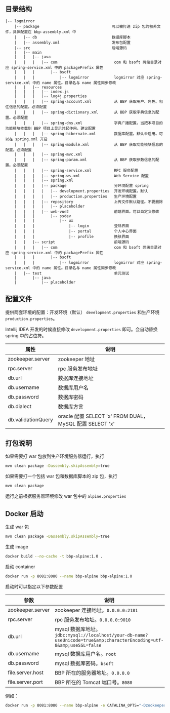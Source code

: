 ## 目录结构

```
|-- logmirror
    |-- package                                可以被打进 zip 包的额外文件，具体配置在 bbp-assembly.xml 中
    |   |-- db                                 数据库脚本
    |   |-- assembly.xml                       发布包配置
    |-- src                                    后端源码
    |   |-- main
    |   |   |-- java
    |   |   |   |-- com                         com 和 bsoft 两级目录对应 spring-service.xml 中的 packagePrefix 属性
    |   |   |       |-- bsoft
    |   |   |           |-- logmirror           logmirror 对应 spring-service.xml 中的 name 属性。目录名与 name 属性同步修改
    |   |   |-- resources
    |   |   |   |-- index.js
    |   |   |   |-- log4j.properties            
    |   |   |   |-- spring-account.xml          从 BBP 获取用户、角色、租住信息的配置。必须配置
    |   |   |   |-- spring-dictionary.xml       从 BBP 获取字典信息的配置。必须配置
    |   |   |   |-- spring-dns.xml              字典广播配置。当把本项目的功能模块挂载到 BBP 项目上显示时起作用。建议配置
    |   |   |   |-- spring-hibernate.xml        数据库配置。默认未启用。可以在 spring.xml 开启
    |   |   |   |-- spring-module.xml           从 BBP 获取功能模块信息的配置。必须配置
    |   |   |   |-- spring-mvc.xml              
    |   |   |   |-- spring-param.xml            从 BBP 获取参数信息的配置。必须配置
    |   |   |   |-- spring-service.xml          RPC 服务配置
    |   |   |   |-- spring-ws.xml               Web Service 配置
    |   |   |   |-- spring.xml                 
    |   |   |   |-- package                     分环境配置 spring
    |   |   |   |   |-- development.properties  开发环境配置。默认
    |   |   |   |   |-- production.properties   生产环境配置
    |   |   |   |-- repository                  上传文件默认路径。不要删除
    |   |   |   |   |-- placeholder
    |   |   |   |-- web-vue2                    前端界面。可以自定义修改
    |   |   |       |-- ssdev
    |   |   |           |-- ux
    |   |   |               |-- login           登陆界面
    |   |   |               |-- portal          个人中心界面
    |   |   |               |-- profile         换肤界面
    |   |   |-- script                          前端源码
    |   |   |   |-- com                         com 和 bsoft 两级目录对应 spring-service.xml 中的 packagePrefix 属性
    |   |   |       |-- bsoft
    |   |   |           |-- logmirror           logmirror 对应 spring-service.xml 中的 name 属性。目录名与 name 属性同步修改
    |   |-- test                                单元测试
    |       |-- java
    |           |-- placeholder
```

## 配置文件

提供两套环境的配置：开发环境（默认） `development.properties` 和生产环境 `production.properties`。

Intellij IDEA 开发的时候直接修改 `development.properties` 即可。会自动替换 spring 中的占位符。

| 属性 |说明  |
| --- | --- |
| zookeeper.server | zookeeper 地址 |
| rpc.server | rpc 服务发布地址 |
| db.url | 数据库连接地址 |
| db.username | 数据库用户名 |
| db.password | 数据库密码 |
| db.dialect | 数据库方言 |
| db.validationQuery | oracle 配置 SELECT 'x' FROM DUAL，MySQL 配置 SELECT 'x' |

## 打包说明

如果需要打 war 包放到生产环境服务器运行，执行

```bash
mvn clean package -Dassembly.skipAssembly=true
```

如果需要打一个包括 war 包和数据库脚本的 zip 包，执行

```bash
mvn clean package
```

运行之前根据服务器环境修改 war 包中的 `alpine.properties`

## Docker 启动

生成 war 包

```bash
mvn clean package -Dassembly.skipAssembly=true
```

生成 image

```bash
docker build --no-cache -t bbp-alpine:1.0 .
```

启动 container

```bash
docker run -p 8081:8080 --name bbp-alpine bbp-alpine:1.0
```

启动时可以指定以下参数配置

| 参数             | 说明                                                         |
| ---------------- | ------------------------------------------------------------ |
| zookeeper.server | zookeeper 连接地址。`0.0.0.0:2181`                           |
| rpc.server       | rpc 服务发布地址。`0.0.0.0:9010`                             |
| db.url           | mysql 数据库地址。`jdbc:mysql://localhost/your-db-name?useUnicode=true&amp;characterEncoding=utf-8&amp;useSSL=false` |
| db.username      | mysql 数据库用户名。`root`                                   |
| db.password      | mysql 数据库密码。`bsoft`                                    |
| file.server.host | BBP 所在的服务器地址。`0.0.0.0`                              |
| file.server.port | BBP 所在的 Tomcat 端口号。`8080`                             |

例如：

```bash
docker run -p 8081:8080 --name bbp-alpine -e CATALINA_OPTS="-Dzookeeper.server=10.0.22.5:2181" bbp-alpine:1.0
```